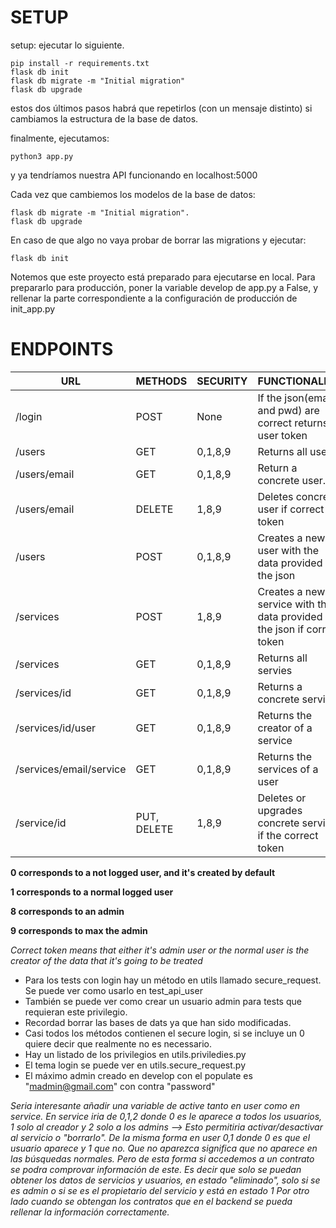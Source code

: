 # SETUP

setup: ejecutar lo siguiente.

    pip install -r requirements.txt
    flask db init
    flask db migrate -m "Initial migration"
    flask db upgrade

estos dos últimos pasos habrá que repetirlos (con un mensaje distinto) si cambiamos la estructura de la base de datos.

finalmente, ejecutamos:

    python3 app.py

y ya tendríamos nuestra API funcionando en localhost:5000

Cada vez que cambiemos los modelos de la base de datos:

    flask db migrate -m "Initial migration".
    flask db upgrade

En caso de que algo no vaya probar de borrar las migrations y ejecutar:

    flask db init

Notemos que este proyecto está preparado para ejecutarse en local. Para prepararlo para producción, poner la variable develop de app.py a False, y rellenar la parte correspondiente a la configuración de producción de init_app.py

# ENDPOINTS
| URL                     | METHODS     | SECURITY | FUNCTIONALITY                                                             |
|-------------------------|-------------|----------|---------------------------------------------------------------------------|
| /login                  | POST        | None     | If the json(email and pwd) are correct returns user token                 |
| /users                  | GET         | 0,1,8,9  | Returns all users                                                         |
| /users/email            | GET         | 0,1,8,9  | Return a concrete user.                                                   |
| /users/email            | DELETE      | 1,8,9    | Deletes concrete user if correct token                                    |                         
| /users                  | POST        | 0,1,8,9  | Creates a new user with the data provided in the json                     |
| /services               | POST        | 1,8,9    | Creates a new service with the data provided in the json if correct token |            
| /services               | GET         | 0,1,8,9  | Returns all servies                                                       |
| /services/id            | GET         | 0,1,8,9  | Returns a concrete service                                                |
| /services/id/user       | GET         | 0,1,8,9  | Returns the creator of a service                                          |
| /services/email/service | GET         | 0,1,8,9  | Returns the services of a user                                            |
| /service/id             | PUT, DELETE | 1,8,9    | Deletes or upgrades concrete service if the correct token                 |

**0 corresponds to a not logged user, and it's created by default**

**1 corresponds to a normal logged user**

**8 corresponds to an admin**

**9 corresponds to max the admin**

*Correct token means that either it's admin user or the normal user is the creator of the data that it's going to be treated* 

* Para los tests con login hay un método en utils llamado secure_request. Se puede ver como usarlo en test_api_user
* También se puede ver como crear un usuario admin para tests que requieran este privilegio.
* Recordad borrar las bases de dats ya que han sido modificadas.
* Casi todos los métodos contienen el secure login, si se incluye un 0 quiere decir que realmente no es necessario.
* Hay un listado de los privilegios en utils.priviledies.py
* El tema login se puede ver en utils.secure_request.py 
* El máximo admin creado en develop con el populate es "madmin@gmail.com" con contra "password"


*Seria interesante añadir una variable de active tanto en user como en service. 
En service iria de 0,1,2 donde 0 es le aparece a todos los usuarios, 1 solo al creador
y 2 solo a los admins --> Esto permitiria activar/desactivar al servicio o "borrarlo".
De la misma forma en user 0,1 donde 0 es que el usuario aparece y 1 que no.
Que no aparezca significa que no aparece en las búsquedas normales. Pero de esta forma si accedemos 
a un contrato se podra comprovar información de este.
Es decir que solo se puedan obtener los datos de servicios y usuarios, en estado "eliminado", solo si se es admin o si se es el propietario del servicio y está en estado 1
Por otro lado cuando se obtengan los contratos que en el backend se pueda rellenar la información correctamente.*